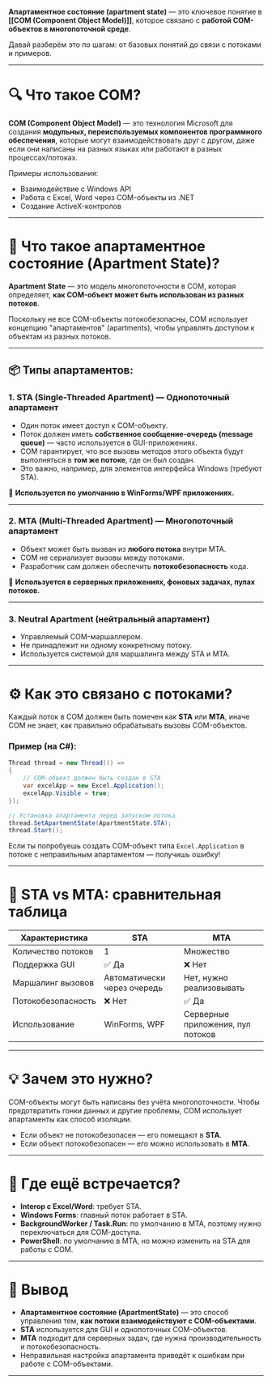 
**Апартаментное состояние (apartment state)** — это ключевое понятие в **[[COM (Component Object Model)]]**, которое связано с **работой COM-объектов в многопоточной среде**.

Давай разберём это по шагам: от базовых понятий до связи с потоками и примеров.

---

# 🔍 Что такое COM?

**COM (Component Object Model)** — это технология Microsoft для создания **модульных, переиспользуемых компонентов программного обеспечения**, которые могут взаимодействовать друг с другом, даже если они написаны на разных языках или работают в разных процессах/потоках.

Примеры использования:
- Взаимодействие с Windows API
- Работа с Excel, Word через COM-объекты из .NET
- Создание ActiveX-контролов

---

# 🚪 Что такое апартаментное состояние (Apartment State)?

**Apartment State** — это модель многопоточности в COM, которая определяет, **как COM-объект может быть использован из разных потоков**.

Поскольку не все COM-объекты потокобезопасны, COM использует концепцию "апартаментов" (apartments), чтобы управлять доступом к объектам из разных потоков.

---

## 📦 Типы апартаментов:

### 1. **STA (Single-Threaded Apartment) — Однопоточный апартамент**

- Один поток имеет доступ к COM-объекту.
- Поток должен иметь **собственное сообщение-очередь (message queue)** — часто используется в GUI-приложениях.
- COM гарантирует, что все вызовы методов этого объекта будут выполняться в **том же потоке**, где он был создан.
- Это важно, например, для элементов интерфейса Windows (требуют STA).

📌 **Используется по умолчанию в WinForms/WPF приложениях.**

---

### 2. **MTA (Multi-Threaded Apartment) — Многопоточный апартамент**

- Объект может быть вызван из **любого потока** внутри MTA.
- COM не сериализует вызовы между потоками.
- Разработчик сам должен обеспечить **потокобезопасность** кода.

📌 **Используется в серверных приложениях, фоновых задачах, пулах потоков.**

---

### 3. **Neutral Apartment (нейтральный апартамент)**

- Управляемый COM-маршаллером.
- Не принадлежит ни одному конкретному потоку.
- Используется системой для маршалинга между STA и MTA.

---

# ⚙️ Как это связано с потоками?

Каждый поток в COM должен быть помечен как **STA** или **MTA**, иначе COM не знает, как правильно обрабатывать вызовы COM-объектов.

### Пример (на C#):

```csharp
Thread thread = new Thread(() =>
{
    // COM-объект должен быть создан в STA
    var excelApp = new Excel.Application();
    excelApp.Visible = true;
});

// Установка апартамента перед запуском потока
thread.SetApartmentState(ApartmentState.STA);
thread.Start();
```

Если ты попробуешь создать COM-объект типа `Excel.Application` в потоке с неправильным апартаментом — получишь ошибку!

---

# 🔄 STA vs MTA: сравнительная таблица

| Характеристика              | STA                          | MTA                           |
|----------------------------|------------------------------|-------------------------------|
| Количество потоков         | 1                            | Множество                     |
| Поддержка GUI              | ✅ Да                        | ❌ Нет                        |
| Маршалинг вызовов          | Автоматически через очередь  | Нет, нужно реализовывать      |
| Потокобезопасность         | ❌ Нет                       | ✅ Да                         |
| Использование              | WinForms, WPF                | Серверные приложения, пул потоков |

---

# 💡 Зачем это нужно?

COM-объекты могут быть написаны без учёта многопоточности. Чтобы предотвратить гонки данных и другие проблемы, COM использует апартаменты как способ изоляции.

- Если объект не потокобезопасен — его помещают в **STA**.
- Если объект потокобезопасен — его можно использовать в **MTA**.

---

# 🧱 Где ещё встречается?

- **Interop с Excel/Word**: требует STA.
- **Windows Forms**: главный поток работает в STA.
- **BackgroundWorker / Task.Run**: по умолчанию в MTA, поэтому нужно переключаться для COM-доступа.
- **PowerShell**: по умолчанию в MTA, но можно изменить на STA для работы с COM.

---

# 🎯 Вывод

- **Апартаментное состояние (ApartmentState)** — это способ управления тем, **как потоки взаимодействуют с COM-объектами**.
- **STA** используется для GUI и однопоточных COM-объектов.
- **MTA** подходит для серверных задач, где нужна производительность и потокобезопасность.
- Неправильная настройка апартамента приведёт к ошибкам при работе с COM-объектами.

---
